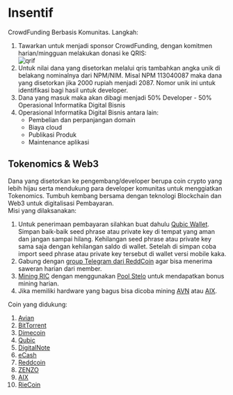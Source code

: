 # Insentif
CrowdFunding Berbasis Komunitas. Langkah:
1. Tawarkan untuk menjadi sponsor CrowdFunding, dengan komitmen harian/mingguan melakukan donasi ke QRIS:  
![qrif](https://github.com/user-attachments/assets/6793f951-8271-4d81-8a82-2cb997241176)  
2. Untuk nilai dana yang disetorkan melalui qris tambahkan angka unik di belakang nominalnya dari NPM/NIM. Misal NPM 113040087 maka dana yang disetorkan jika 2000 rupiah menjadi 2087. Nomor unik ini untuk identifikasi bagi hasil untuk developer.
3. Dana yang masuk maka akan dibagi menjadi 50% Developer - 50% Operasional Informatika Digital Bisnis
4. Operasional Informatika Digital Bisnis antara lain:
   * Pembelian dan perpanjangan domain
   * Biaya cloud
   * Publikasi Produk
   * Maintenance aplikasi

## Tokenomics & Web3

Dana yang disetorkan ke pengembang/developer berupa coin crypto yang lebih hijau serta mendukung para developer komunitas untuk menggiatkan Tokenomics.
Tumbuh kembang bersama dengan teknologi Blockchain dan Web3 untuk digitalisasi Pembayaran.  
Misi yang dilaksanakan:
1. Untuk penerimaan pembayaran silahkan buat dahulu [Qubic Wallet](https://wallet.qubic.org/). Simpan baik-baik seed phrase atau private key di tempat yang aman dan jangan sampai hilang. Kehilangan seed phrase atau private key sama saja dengan kehilangan saldo di wallet. Setelah di simpan coba import seed phrase atau private key tersebut di wallet versi mobile kaka.
2. Gabung dengan [group Telegram dari ReddCoin](https://t.me/ReddcoinOfficial) agar bisa menerima saweran harian dari member.
3. [Mining RIC](https://riecoin.xyz/rieMiner/) dengan menggunakan [Pool Stelo](https://stelo.xyz/Mining) untuk mendapatkan bonus mining harian.
4. Jika memiliki hardware yang bagus bisa dicoba mining [AVN](https://www.avn.network/en/mining) atau [AIX](https://astrix-network.com/).

Coin yang didukung:
1. [Avian](https://www.avn.network/en)
2. [BitTorrent](https://www.bittorrent.com/token/btt/)
3. [Dimecoin](https://www.dimecoinnetwork.com/)
4. [Qubic](https://qubic.org/)
5. [DigitalNote](https://digitalnote.org/)
6. [eCash](https://e.cash/)
7. [Reddcoin](https://www.reddcoin.com/)
8. [ZENZO](https://zenzo.io/)
9. [AIX](https://astrix-network.com/)
10. [RieCoin](https://riecoin.xyz/rieMiner/)
